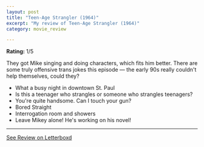 ```yaml
---
layout: post
title: "Teen-Age Strangler (1964)"
excerpt: "My review of Teen-Age Strangler (1964)"
category: movie_review

---
```


**Rating:** 1/5

They got Mike singing and doing characters, which fits him better. There are some truly offensive trans jokes this episode — the early 90s really couldn't help themselves, could they?

* What a busy night in downtown St. Paul
* Is this a teenager who strangles or someone who strangles teenagers?
* You're quite handsome. Can I touch your gun?
* Bored Straight
* Interrogation room and showers
* Leave Mikey alone! He's working on his novel!

<hr>

[See Review on Letterboxd](https://boxd.it/5bnQQN)
